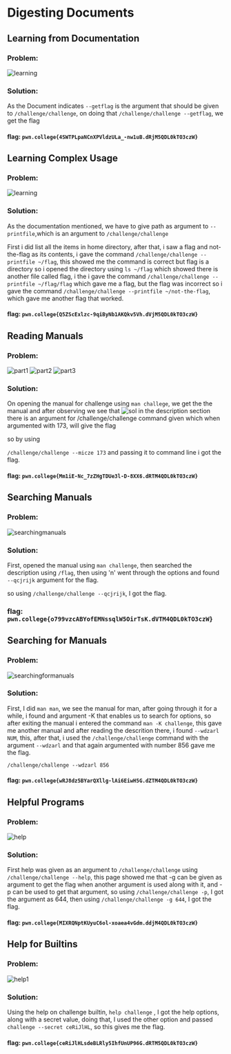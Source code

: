 # **Digesting Documents**

## Learning from Documentation

### Problem:

![learning](images/dd1.png)

### Solution:

As the Document indicates ```--getflag``` is the argument that should be given to ```/challenge/challenge```, on doing that ```/challenge/challenge --getflag```, we get the flag

#### flag: ```pwn.college{4SWTPLpaNCnXPVldzULa_-nw1uB.dRjM5QDL0kTO3czW}```

## Learning Complex Usage

### Problem:
![learning](images/dd2.png)

### Solution:

As the documentation mentioned, we have to give path as argument to ```--printfile```,which is an argument to ```/challenge/challenge```

First i did list all the items in home directory, after that, i saw a flag and not-the-flag as its contents, i gave the command ```/challenge/challenge --printfile ~/flag```, this showed me the command is correct but flag is a directory so i opened the directory using ```ls ~/flag``` which showed there is another file called flag, i the i gave the command ```/challenge/challenge --printfile ~/flag/flag``` which gave me a flag, but the flag was incorrect so i gave the command ```/challenge/challenge --printfile ~/not-the-flag```, which gave me another flag that worked.

#### flag: ```pwn.college{Q5ZScExlzc-9qiByNb1AKQkv5Vh.dVjM5QDL0kTO3czW}```

## Reading Manuals

### Problem:
![part1](images/dd3a.png)
![part2](images/dd3b.png)
![part3](images/dd3c.png)

### Solution: 

On opening the manual for challenge using ```man challege```, we get the the manual and after observing we see that 
![sol](images/dd3d.png)
in the description section there is an argument for /challenge/challenge command given which when argumented with 173, will give the flag

so by using 

```/challenge/challenge --micze 173``` and passing it to command line i got the flag.

#### flag: ```pwn.college{Mm1iE-Nc_7zZHgTDUe3l-D-8XX6.dRTM4QDL0kTO3czW}```


## Searching Manuals

### Problem:
![searchingmanuals](images/dd4.png)

### Solution:

First, opened the manual using ```man challenge```, then searched the description using ```/flag```, then using 'n' went through the options and found ``` --qcjrijk``` argument for the flag.

so using ```/challenge/challenge --qcjrijk```, I got the flag.

### flag: ```pwn.college{o799vzcABYofEMNssqlW5OirTsK.dVTM4QDL0kTO3czW}```

## Searching for Manuals

### Problem:
![searchingformanuals](images/dd5.png)

### Solution:

First, I did ```man man```, we see the manual for man, after going through it for a while, i found and argument -K that enables us to search for options, so after exiting the manual i entered the command ```man -K challenge```, this gave me another manual and after reading the descrition there, i found ```--wdzarl NUM```, this, after that, i used the ```/challenge/challenge``` command with the argument ```--wdzarl``` and that again argumented with number 856 gave me the flag.

```/challenge/challenge --wdzarl 856```

#### flag: ```pwn.college{wRJ8dz5BYarQXllg-lAi6EiwH5G.dZTM4QDL0kTO3czW}```

## Helpful Programs

### Problem:
![help](images/dd6.png)

### Solution:
First help was given as an argument to ```/challenge/challenge``` using ```/challenge/challenge --help```, this page showed me that -g can be given as argument to get the flag when another argument is used along with it, and -p can be used to get that argument, so using ```/challenge/challenge -p```, I got the argument as 644, then using ```/challenge/challenge -g 644```, I got the flag.

#### flag: ```pwn.college{MIXRQNptKUyuC6ol-xoaea4vGdm.ddjM4QDL0kTO3czW}```

## Help for Builtins

### Problem:
![help1](images/dd7.png)

### Solution:
Using the help on challenge builtin, ```help challenge``` , I got the help options, along with a secret value, doing that, I used the other option and passed ```challenge --secret ceRiJlHL```, so this gives me the flag.

#### flag: ```pwn.college{ceRiJlHLsdeBLRly5IhfUnUP96G.dRTM5QDL0kTO3czW}```
